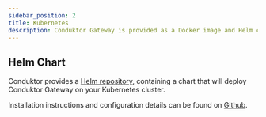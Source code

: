 ```yaml
---
sidebar_position: 2
title: Kubernetes
description: Conduktor Gateway is provided as a Docker image and Helm chart.
---
```


## Helm Chart

Conduktor provides a [Helm repository](https://helm.conduktor.io), containing a chart that will deploy Conduktor Gateway on your Kubernetes cluster.

Installation instructions and configuration details can be found on [Github](https://github.com/conduktor/conduktor-public-charts/blob/main/charts/gateway/README.md).